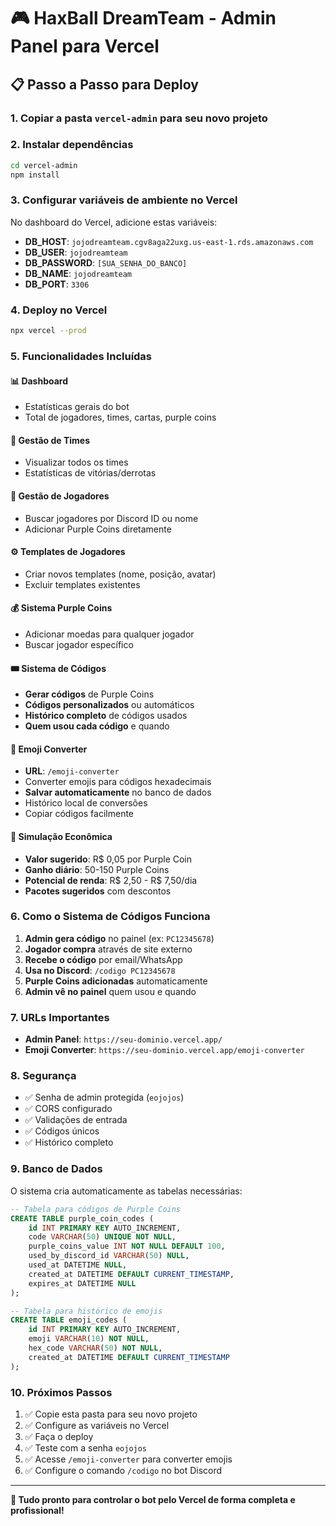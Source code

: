 # 🎮 HaxBall DreamTeam - Admin Panel para Vercel

## 📋 Passo a Passo para Deploy

### 1. **Copiar a pasta `vercel-admin` para seu novo projeto**

### 2. **Instalar dependências**
```bash
cd vercel-admin
npm install
```

### 3. **Configurar variáveis de ambiente no Vercel**
No dashboard do Vercel, adicione estas variáveis:

- **DB_HOST**: `jojodreamteam.cgv8aga22uxg.us-east-1.rds.amazonaws.com`
- **DB_USER**: `jojodreamteam`
- **DB_PASSWORD**: `[SUA_SENHA_DO_BANCO]`
- **DB_NAME**: `jojodreamteam`
- **DB_PORT**: `3306`

### 4. **Deploy no Vercel**
```bash
npx vercel --prod
```

### 5. **Funcionalidades Incluídas**


#### 📊 **Dashboard**
- Estatísticas gerais do bot
- Total de jogadores, times, cartas, purple coins

#### 👥 **Gestão de Times**
- Visualizar todos os times
- Estatísticas de vitórias/derrotas

#### 🎴 **Gestão de Jogadores** 
- Buscar jogadores por Discord ID ou nome
- Adicionar Purple Coins diretamente

#### ⚙️ **Templates de Jogadores**
- Criar novos templates (nome, posição, avatar)
- Excluir templates existentes

#### 💰 **Sistema Purple Coins**
- Adicionar moedas para qualquer jogador
- Buscar jogador específico

#### 🎟️ **Sistema de Códigos**
- **Gerar códigos** de Purple Coins
- **Códigos personalizados** ou automáticos
- **Histórico completo** de códigos usados
- **Quem usou cada código** e quando

#### 🎨 **Emoji Converter**
- **URL**: `/emoji-converter`
- Converter emojis para códigos hexadecimais
- **Salvar automaticamente** no banco de dados
- Histórico local de conversões
- Copiar códigos facilmente

#### 💎 **Simulação Econômica**
- **Valor sugerido**: R$ 0,05 por Purple Coin
- **Ganho diário**: 50-150 Purple Coins
- **Potencial de renda**: R$ 2,50 - R$ 7,50/dia
- **Pacotes sugeridos** com descontos

### 6. **Como o Sistema de Códigos Funciona**

1. **Admin gera código** no painel (ex: `PC12345678`)
2. **Jogador compra** através de site externo
3. **Recebe o código** por email/WhatsApp
4. **Usa no Discord**: `/codigo PC12345678`
5. **Purple Coins adicionadas** automaticamente
6. **Admin vê no painel** quem usou e quando

### 7. **URLs Importantes**

- **Admin Panel**: `https://seu-dominio.vercel.app/`
- **Emoji Converter**: `https://seu-dominio.vercel.app/emoji-converter`

### 8. **Segurança**

- ✅ Senha de admin protegida (`eojojos`)
- ✅ CORS configurado
- ✅ Validações de entrada
- ✅ Códigos únicos
- ✅ Histórico completo

### 9. **Banco de Dados**

O sistema cria automaticamente as tabelas necessárias:

```sql
-- Tabela para códigos de Purple Coins
CREATE TABLE purple_coin_codes (
    id INT PRIMARY KEY AUTO_INCREMENT,
    code VARCHAR(50) UNIQUE NOT NULL,
    purple_coins_value INT NOT NULL DEFAULT 100,
    used_by_discord_id VARCHAR(50) NULL,
    used_at DATETIME NULL,
    created_at DATETIME DEFAULT CURRENT_TIMESTAMP,
    expires_at DATETIME NULL
);

-- Tabela para histórico de emojis
CREATE TABLE emoji_codes (
    id INT PRIMARY KEY AUTO_INCREMENT,
    emoji VARCHAR(10) NOT NULL,
    hex_code VARCHAR(50) NOT NULL,
    created_at DATETIME DEFAULT CURRENT_TIMESTAMP
);
```

### 10. **Próximos Passos**

1. ✅ Copie esta pasta para seu novo projeto
2. ✅ Configure as variáveis no Vercel  
3. ✅ Faça o deploy
4. ✅ Teste com a senha `eojojos`
5. ✅ Acesse `/emoji-converter` para converter emojis
6. ✅ Configure o comando `/codigo` no bot Discord

---

**🎯 Tudo pronto para controlar o bot pelo Vercel de forma completa e profissional!**
